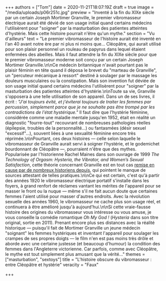 +++
authors = ["Tom"]
date = 2020-11-21T18:07:19Z
draft = true
image = "/media/uploads/p06r251c.jpg"
preview = "Inventé à la fin du XIXe siècle par un certain Joseph Mortimer Granville, le premier vibromasseur électrique aurait été dévié de son usage initial quand certains médecins l'utilisèrent pour \"soigner\" par la masturbation des patientes atteintes d'hystérie. Mais cette histoire pourrait n'être qu'un mythe."
section = "Vu d'ailleurs"
text = "Le premier vibromasseur de l'histoire aurait été inventé en l'an 40 avant notre ère par ni plus ni moins que... Cléopâtre, qui aurait utilisé pour son plaisir personnel un rouleau de papyrus dans lequel étaient enfermées des abeilles. Mais il faut attendre la fin du XIXe siècle pour que le premier vibromasseur moderne soit conçu par un certain Joseph Mortimer Granville.\n\nCe médecin britannique n'avait pourtant pas le plaisir féminin en tête quand il déposa le brevet du \"marteau de Granville\", un \"percuteur mécanique à ressort\" destiné à soulager par le massage les douleurs musculaires ou la constipation. Mais son invention fut déviée de son usage initial quand certains médecins l'utilisèrent pour \"soigner\" par la masturbation des patientes atteintes d'hystérie.\n\nToute sa vie, Granville s'opposera à une telle utilisation de son appareil. Dans un de ses livres, il écrit : _\"J'ai toujours évité, et j'éviterai toujours de traiter les femmes par percussion, simplement parce que je ne souhaite pas être trompé par les contradictions de l'état hystérique.\"_ Il faut dire que l'hystérie féminine, considérée comme une maladie mentale jusqu'en 1952, était en réalité un diagnostic \"fourre-tout\" recouvrant de nombreuses pathologies réelles (épilepsie, troubles de la personnalité...) ou fantasmées (désir sexuel \"excessif\"...), souvent liées à une sexualité féminine encore très réprimée.\n\nPourtant, ces deux histoires — celle selon laquelle le vibromasseur de Granville aurait servi à soigner l'hystérie, et le godemichet bourdonnant de Cléopâtre —, pourraient n'être que des mythes. Popularisée par l'historienne Rachel Maines dans son ouvrage de 1999 _The Technology of Orgasm: Hysteria, the Vibrator, and Women’s Sexual Satisfaction_, cette théorie concernant Granville est en tout cas [remise en cause par de nombreux historiens depuis](), qui pointent le manque de sources attestant de telles pratiques.\n\nCe qui est certain, c'est qu'à partir des années 1920 le vibromasseur électrique portatif s'installe dans les foyers, à grand renfort de réclames vantant les mérites de l'appareil pour se masser le front ou la nuque — même s'il ne fait aucun doute que certaines femmes l'aient utilisé pour masser d'autres endroits. Avec la révolution sexuelle des années 1960, le vibromasseur ne cache plus son usage réel, et continuera à être amélioré jusqu'à aujourd'hui.\n\nSi cette vraie-fausse histoire des origines du vibromasseur vous intéresse ou vous amuse, je vous conseille la comédie romantique _Oh My God !_ (_Hysteria_ dans son titre original, sortie en 2011). Prenant encore plus ses distances avec la réalité historique — puisqu'il fait de Mortimer Granville un jeune médecin \"soignant\" les femmes hystériques et inventant l'appareil pour soulager les crampes de ses propres doigts — le film n'en est pas moins très drôle et aborde avec une certaine justesse (et beaucoup d'humour) la condition des femmes dans l'Angleterre victorienne. Car parfois, comme avec Cléopâtre, le mythe est tout simplement plus amusant que la vérité..."
themes = ["masturbation", "sextoys"]
title = "L'histoire obscure du vibromasseur : entre Cléopâtre et hystérie"
veracity = "Faux"

+++
